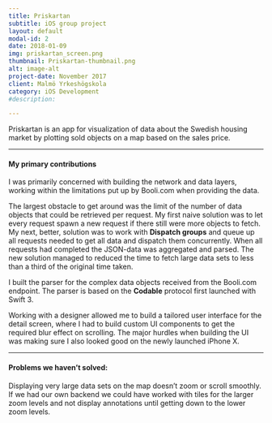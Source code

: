 ```yaml
---
title: Priskartan
subtitle: iOS group project
layout: default
modal-id: 2
date: 2018-01-09
img: priskartan_screen.png
thumbnail: Priskartan-thumbnail.png
alt: image-alt
project-date: November 2017
client: Malmö Yrkeshögskola
category: iOS Development
#description:

---
```


Priskartan is an app for visualization of data about the Swedish housing market by plotting sold objects on a map based on the sales price.

---

#### My primary contributions
I was primarily concerned with building the network and data layers, working within the limitations put up by Booli.com when providing the data.

The largest obstacle to get around was the limit of the number of data objects that could be retrieved per request. My first naive solution was to let every request spawn a new request if there still were more objects to fetch. My next, better, solution was to work with **Dispatch groups** and queue up all requests needed to get all data and dispatch them concurrently. When all requests had completed the JSON-data was aggregated and parsed. The new solution managed to reduced the time to fetch large data sets to less than a third of the original time taken.

I built the parser for the complex data objects received from the Booli.com endpoint. The parser is based on the **Codable** protocol first launched with Swift 3.

Working with a designer allowed me to build a tailored user interface for the detail screen, where I had to build custom UI components to get the required blur effect on scrolling. The major hurdles when building the UI was making sure I also looked good on the newly launched iPhone X.

---

#### Problems we haven’t solved:

Displaying very large data sets on the map doesn’t zoom or scroll smoothly. If we had our own backend we could have worked with tiles for the larger zoom levels and not display annotations until getting down to the lower zoom levels.
